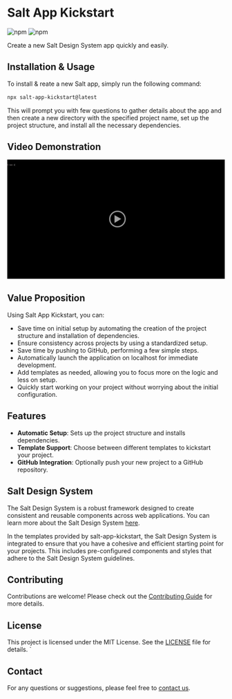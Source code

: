 # Salt App Kickstart

![npm](https://img.shields.io/npm/v/salt-app-kickstart?style=flat-square) ![npm](https://img.shields.io/npm/dt/salt-app-kickstart?style=flat-square)

Create a new Salt Design System app quickly and easily.

## Installation & Usage

To install & reate a new Salt app, simply run the following command:

```bash
npx salt-app-kickstart@latest
```
This will prompt you with few questions to gather details about the app and then create a new directory with the specified project name, set up the project structure, and install all the necessary dependencies.

## Video Demonstration
<div align="center">
<a href="https://drive.google.com/file/d/1JIBCPyL2K3Ta3AOMTqt7BuqHjlnxS7m3/view?usp=sharing">
  <img src="/video-thumbnail.png" alt="Demonstration of the package" width="600"/>
</a>
</div>

## Value Proposition

Using Salt App Kickstart, you can:
- Save time on initial setup by automating the creation of the project structure and installation of dependencies.
- Ensure consistency across projects by using a standardized setup.
- Save time by pushing to GitHub, performing a few simple steps.
- Automatically launch the application on localhost for immediate development.
- Add templates as needed, allowing you to focus more on the logic and less on setup.
- Quickly start working on your project without worrying about the initial configuration.

## Features

- **Automatic Setup**: Sets up the project structure and installs dependencies.
- **Template Support**: Choose between different templates to kickstart your project.
- **GitHub Integration**: Optionally push your new project to a GitHub repository.

## Salt Design System
The Salt Design System is a robust framework designed to create consistent and reusable components across web applications. You can learn more about the Salt Design System [here](https://www.saltdesignsystem.com/salt/index).

In the templates provided by salt-app-kickstart, the Salt Design System is integrated to ensure that you have a cohesive and efficient starting point for your projects. This includes pre-configured components and styles that adhere to the Salt Design System guidelines.

## Contributing

Contributions are welcome! Please check out the [Contributing Guide](CONTRIBUTING.md) for more details.

## License

This project is licensed under the MIT License. See the [LICENSE](LICENSE) file for details.
`

## Contact
For any questions or suggestions, please feel free to [contact us](mailto:duddekuntadevamani@gmail.com).
